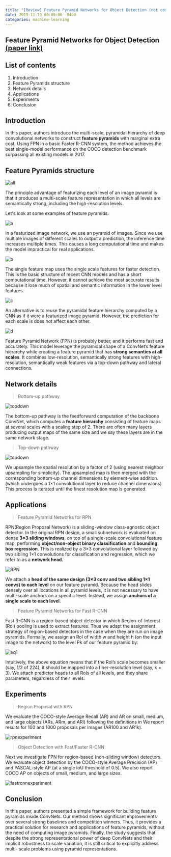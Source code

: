 ```yaml
---
title: "[Review] Feature Pyramid Networks for Object Detection (not complete)"
date: 2019-11-19 09:00:00 -0400
categories: machine-learning
---
```


## Feature Pyramid Networks for Object Detection [(paper link)][Lin]


## List of contents
1. Introduction
2. Feature Pyramids structure
3. Network details
4. Applications
5. Experiments
6. Conclusion


## Introduction
In this paper, authors introduce the multi-scale, pyramidal hierarchy of deep convolutional networks to construct **feature pyramids** with marginal extra cost. Using FPN in a basic Faster R-CNN system, the method achieves the best single-model performance on the COCO detection benchmark surpassing all existing models in 2017.


## Feature Pyramids structure

![all](https://user-images.githubusercontent.com/57972646/69858577-aabbf480-12d5-11ea-8a23-c0cb7d42d74e.png)

The principle advantage of featurizing each level of an image pyramid is that it produces a multi-scale feature representation in which all levels are semantically strong, including the high-resolution levels.
  
Let's look at some examples of feature pyramids.

  
![a](https://user-images.githubusercontent.com/57972646/69858580-abed2180-12d5-11ea-90b6-178e56b36c8b.png)

In a featurized image network, we use an pyramid of images. Since we use multiple images of different scales to output a prediction, the inference time increases multiple times. This causes a long computational time and makes the model  impractical for real applications.

![b](https://user-images.githubusercontent.com/57972646/69858583-ad1e4e80-12d5-11ea-9ca4-0c11ac8a0636.png)

The single feature map uses the single scale features for faster detection. This is the basic structure of recent CNN models and has a short computational time. However, it cannot achieve the most accurate results because it lose much of spatial and semantic information in the lower level features.

![c](https://user-images.githubusercontent.com/57972646/69858591-aee81200-12d5-11ea-884d-47c0d793918e.png)

An alternative is to reuse the pyramidal feature hierarchy computed by a CNN as if it were a featurized image pyramid. However, the prediction for each scale is does not affect each other.

![d](https://user-images.githubusercontent.com/57972646/69858594-b14a6c00-12d5-11ea-8c3e-3c17063110d3.png)

Feature Pyramid Network (FPN) is probably better, and it performs fast and accurately. This model leverage the pyramidal shape of a ConvNet’s feature hierarchy while creating a feature pyramid that has **strong semantics at all scales**. It combines low-resolution, semantically strong features with high-resolution, semantically weak features via a top-down pathway and lateral connections.

## Network details

> Bottom-up pathway

![topdown](https://user-images.githubusercontent.com/57972646/69858602-b3acc600-12d5-11ea-9111-baf7745d650e.png)


The bottom-up pathway is the feedforward computation of the backbone ConvNet, which computes a **feature hierarchy** consisting of feature maps at several scales with a scaling step of 2. There are often many layers producing output maps of the same size and we say these layers are in the same network stage. 

> Top-down pathway

![topdown](https://user-images.githubusercontent.com/57972646/69858602-b3acc600-12d5-11ea-9111-baf7745d650e.png)

We upsample the spatial resolution by a factor of 2 (using nearest neighbor upsampling for simplicity). The upsampled map is then merged with the corresponding bottom-up channel dimensions by element-wise addition. (which undergoes a 1×1 convolutional layer to reduce channel dimensions) This process is iterated until the finest resolution map is generated.

## Applications

> Feature Pyramid Networks for RPN

RPN(Region Proposal Network) is a sliding-window class-agnostic object detector. In the original RPN design, a small subnetwork is evaluated on dense **3×3 sliding windows**, on top of a single-scale convolutional feature map, performing **object/non-object binary classification** and **bounding box regression**. This is realized by a 3×3 convolutional layer followed by two sibling 1×1 convolutions for classification and regression, which we refer to as a **network head**. 

![RPN](https://user-images.githubusercontent.com/57972646/69858612-b90a1080-12d5-11ea-95d4-a9cf5582dbd9.png)

We attach a **head of the same design (3×3 conv and two sibling 1×1 convs) to each level** on our feature pyramid. Because the head slides densely over all locations in all pyramid levels, it is not necessary to have multi-scale anchors on a specific level. Instead, we assign **anchors of a single scale to each level**.

> Feature Pyramid Networks for Fast R-CNN 

Fast R-CNN is a region-based object detector in which Region-of-Interest (RoI) pooling is used to extract features.
Thus we adapt the assignment strategy of region-based detectors in the case when they are run on image pyramids. Formally, we assign an RoI of width w and height h (on the input image to the network) to the level Pk of our feature pyramid by:

![eq1](https://user-images.githubusercontent.com/57972646/69858606-b4ddf300-12d5-11ea-9651-e4f28ef86012.png)

Intuitively, the above equation means that if the RoI’s scale becomes smaller (say, 1/2 of 224), it should be mapped into a finer-resolution level (say, k = 3). We attach predictor heads to all RoIs of all levels, and they share parameters, regardless of their levels.



## Experiments

> Region Proposal with RPN

We evaluate the COCO-style Average Recall (AR) and
AR on small, medium, and large objects (ARs, ARm, and ARl) following the definitions in  We report results for 100 and 1000 proposals per images (AR100 and AR1k).

![rpnexperiment](https://user-images.githubusercontent.com/57972646/69858608-b60f2000-12d5-11ea-8351-f944db091268.png)

> Object Detection with Fast/Faster R-CNN

Next we investigate FPN for region-based (non-sliding window) detectors. We evaluate object detection by the COCO-style Average Precision (AP) and PASCAL-style AP (at a single IoU threshold of 0.5). We also report COCO AP on objects of small, medium, and large sizes.

![fastrcnnexperiment](https://user-images.githubusercontent.com/57972646/69858609-b7d8e380-12d5-11ea-91e6-4da5175b62d5.png)

## Conclusion

In this paper, authors presented a simple framework for building feature pyramids inside ConvNets. Our method shows significant improvements over several strong baselines and competition winners. Thus, it provides a practical solution for research and applications of feature pyramids, without the need of computing image pyramids. 
Finally, the study suggests that despite the strong representational power of deep ConvNets and their implicit robustness to scale variation, it is still critical to explicitly address multi- scale problems using pyramid representations.



[Lin]: https://arxiv.org/abs/1612.03144
